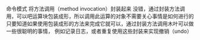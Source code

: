 命令模式 
将方法调用（method invocation）封装起来 
没错，通过封装方法调用，可以吧运算块包装成形，所以调用此运算的对象不需要关心事情是如何进行的
只要知道如果使用包装成形的方法来完成它就可以，通过封装方法调用木叶可以做一些很聪明的事情， 
例如记录日志，或者重复使用这些封装来实现撤销（undo）